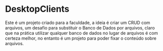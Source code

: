 # DesktopClients

Este é um projeto criado para a faculdade, a ideia é criar um CRUD com arquivos, um desafio para substituir o Banco de Dados por arquivos, claro que na prática 
utilizar qualquer banco de dados no lugar de arquivos é com certeza melhor, no entanto é um projeto para poder fixar o conteúdo sobre arquivos.
